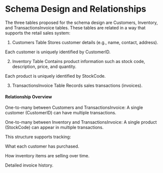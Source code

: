# Schema Design and Relationships
The three tables proposed for the schema design are Customers, Inventory, and TransactionsInvoice tables. These tables are related in a way that supports the retail sales system:

1. Customers Table
Stores customer details (e.g., name, contact, address).

Each customer is uniquely identified by CustomerID.

2. Inventory Table
Contains product information such as stock code, description, price, and quantity.

Each product is uniquely identified by StockCode.

3. TransactionsInvoice Table
Records sales transactions (invoices).

#### **Relationship Overview**
One-to-many between Customers and TransactionsInvoice:
A single customer (CustomerID) can have multiple transactions.

One-to-many between Inventory and TransactionsInvoice:
A single product (StockCode) can appear in multiple transactions.

This structure supports tracking:

What each customer has purchased.

How inventory items are selling over time.

Detailed invoice history.
